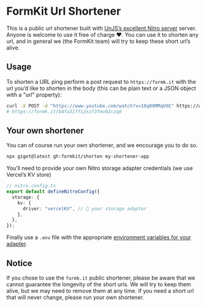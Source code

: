 # FormKit Url Shortener

This is a public url shortener built with [UnJS’s excellent Nitro server](https://nitro.unjs.io/) server. Anyone is welcome to use it free of charge ❤️. You can use it to shorten any url, and in general we (the FormKit team) will try to keep these short url’s alive.

## Usage

To shorten a URL ping perform a post request to `https://formk.it` with the url you’d like to shorten in the body (this can be plain text or a JSON object with a "url" property):

```sh
curl -X POST -d "https://www.youtube.com/watch?v=10q09MMqU9E" https://www.formk.it
# https://formk.it/b4fa31ffi2xzf3fmv02czq0
```

## Your own shortener

You can of course run your own shortener, and we encourage you to do so.

```sh
npx giget@latest gh:formkit/shorten my-shortener-app
```

You’ll need to provide your own Nitro storage adapter credentials (we use Vercel’s KV store)

```ts
// nitro.config.ts
export default defineNitroConfig({
  storage: {
    kv: {
      driver: "vercelKV", // 👀 your storage adapter
    },
  },
});
```

Finally use a `.env` file with the appropriate [environment variables for your adapter](https://unstorage.unjs.io/usage).


## Notice

If you chose to use the `formk.it` public shortener, please be aware that we cannot guarantee the longevity of the short urls. We will try to keep them alive, but we may need to remove them at any time. If you need a short url that will never change, please run your own shortener.
